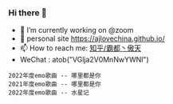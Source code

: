 ### Hi there 👋

- 🔭 I’m currently working on @zoom
- 💬 personal site https://ajlovechina.github.io/
- 📫 How to reach me: [知乎/霸都丶傲天](https://www.zhihu.com/people/AJLoveChina)
- WeChat : atob("VGlja2V0MnNwYWNl")

```text 
2022年度emo歌曲 -- 哪里都是你
2021年度emo歌曲 -- 哪里都是你
2022年度emo歌曲 -- 水星记
```
